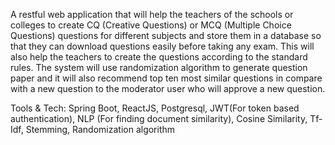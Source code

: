A restful web application that will help the teachers of the schools or colleges to create CQ (Creative Questions)
or MCQ (Multiple Choice Questions) questions for different subjects and store them in a database so that they can 
download questions easily before taking any exam. This will also help the teachers to create the questions according
to the standard rules. The system will use randomization algorithm to generate question paper and it will also recommend
top ten most similar questions in compare with a new question to the moderator user who will approve a new question.

Tools & Tech:
Spring Boot, ReactJS, Postgresql, JWT(For token based authentication), NLP (For finding document similarity), Cosine Similarity,
Tf-Idf, Stemming, Randomization algorithm
